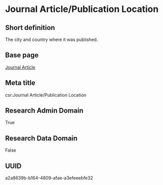 # Journal Article/Publication Location
## Short definition
The city and country where it was published.
## Base page
[Journal Article](../../Objects/Journal%20Article.md)
## Meta title
csr:Journal Article/Publication Location
## Research Admin Domain
True
## Research Data Domain
False
## UUID
a2a8639b-b164-4809-afae-a3efeeebfe32
